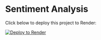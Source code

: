 # Sentiment Analysis

Click below to deploy this project to Render:

[![Deploy to Render](https://render.com/images/deploy-to-render-button.svg)](https://render.com/deploy?repo=https://github.com/pranavsoni13/Sentiment-Analysis)
